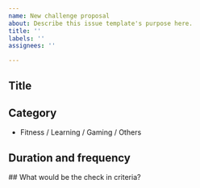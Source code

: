 ```yaml
---
name: New challenge proposal
about: Describe this issue template's purpose here.
title: ''
labels: ''
assignees: ''

---
```


## Title

## Category

- Fitness / Learning / Gaming / Others

## Duration and frequency

## What would be the check in criteria?
